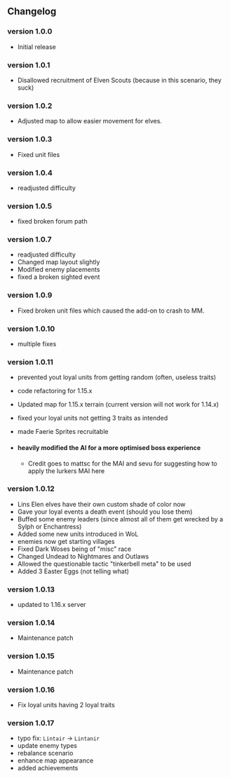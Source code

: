 ## Changelog

### version 1.0.0

- Initial release

### version 1.0.1

- Disallowed recruitment of Elven Scouts (because in this scenario, they suck)

### version 1.0.2

- Adjusted map to allow easier movement for elves.

### version 1.0.3

- Fixed unit files

### version 1.0.4

- readjusted difficulty

### version 1.0.5

- fixed broken forum path

### version 1.0.7

- readjusted difficulty
- Changed map layout slightly
- Modified enemy placements
- fixed a broken sighted event

### version 1.0.9

- Fixed broken unit files which caused the add-on to crash to MM.

### version 1.0.10

- multiple fixes

### version 1.0.11

- prevented yout loyal units from getting random (often, useless traits)
- code refactoring for 1.15.x
- Updated map for 1.15.x terrain (current version will not work for 1.14.x)
- fixed your loyal units not getting 3 traits as intended
- made Faerie Sprites recruitable

- #### heavily modified the AI for a more optimised boss experience

  - Credit goes to mattsc for the MAI and sevu for suggesting how to apply the lurkers MAI here

### version 1.0.12

- Lins Elen elves have their own custom shade of color now
- Gave your loyal events a death event (should you lose them)
- Buffed some enemy leaders (since almost all of them get wrecked by a Sylph or Enchantress)
- Added some new units introduced in WoL
- enemies now get starting villages
- Fixed Dark Woses being of "misc" race
- Changed Undead to Nightmares and Outlaws
- Allowed the questionable tactic "tinkerbell meta" to be used
- Added 3 Easter Eggs (not telling what)

### version 1.0.13

- updated to 1.16.x server

### version 1.0.14

- Maintenance patch

### version 1.0.15

- Maintenance patch

### version 1.0.16

- Fix loyal units having 2 loyal traits

### version 1.0.17

- typo fix: `Lintair` -> `Lintanir`
- update enemy types
- rebalance scenario
- enhance map appearance
- added achievements
